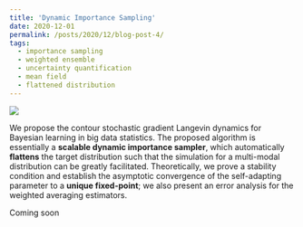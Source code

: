 ```yaml
---
title: 'Dynamic Importance Sampling'
date: 2020-12-01
permalink: /posts/2020/12/blog-post-4/
tags:
  - importance sampling
  - weighted ensemble
  - uncertainty quantification
  - mean field
  - flattened distribution
---
```


![](https://github.com/WayneDW/Contour-Stochastic-Gradient-Langevin-Dynamics/blob/master/figures/CSGLD.gif)

We propose the contour stochastic gradient Langevin dynamics for Bayesian learning in big data statistics. The proposed algorithm is essentially a **scalable dynamic importance sampler**, which automatically **flattens** the target distribution such that the simulation for a multi-modal distribution can be greatly facilitated. Theoretically, we prove a stability condition and establish the asymptotic convergence of the self-adapting parameter to a **unique fixed-point**; we also present an error analysis for the weighted averaging estimators. 



Coming soon

